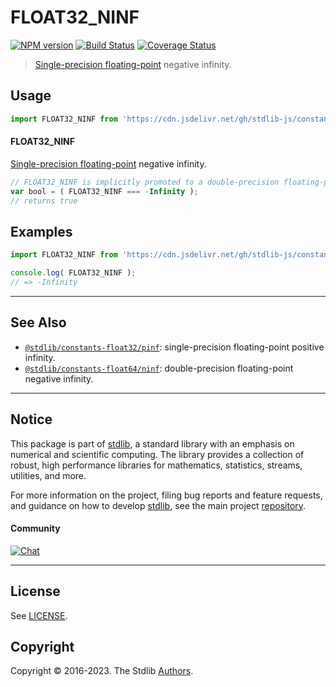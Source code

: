 <!--

@license Apache-2.0

Copyright (c) 2018 The Stdlib Authors.

Licensed under the Apache License, Version 2.0 (the "License");
you may not use this file except in compliance with the License.
You may obtain a copy of the License at

   http://www.apache.org/licenses/LICENSE-2.0

Unless required by applicable law or agreed to in writing, software
distributed under the License is distributed on an "AS IS" BASIS,
WITHOUT WARRANTIES OR CONDITIONS OF ANY KIND, either express or implied.
See the License for the specific language governing permissions and
limitations under the License.

-->

# FLOAT32_NINF

[![NPM version][npm-image]][npm-url] [![Build Status][test-image]][test-url] [![Coverage Status][coverage-image]][coverage-url] <!-- [![dependencies][dependencies-image]][dependencies-url] -->

> [Single-precision floating-point][ieee754] negative infinity.



<section class="usage">

## Usage

```javascript
import FLOAT32_NINF from 'https://cdn.jsdelivr.net/gh/stdlib-js/constants-float32-ninf@deno/mod.js';
```

#### FLOAT32_NINF

[Single-precision floating-point][ieee754] negative infinity.

```javascript
// FLOAT32_NINF is implicitly promoted to a double-precision floating-point number...
var bool = ( FLOAT32_NINF === -Infinity );
// returns true
```

</section>

<!-- /.usage -->

<section class="examples">

## Examples

<!-- TODO: better example -->

<!-- eslint no-undef: "error" -->

```javascript
import FLOAT32_NINF from 'https://cdn.jsdelivr.net/gh/stdlib-js/constants-float32-ninf@deno/mod.js';

console.log( FLOAT32_NINF );
// => -Infinity
```

</section>

<!-- /.examples -->

<!-- C interface documentation. -->



<!-- Section for related `stdlib` packages. Do not manually edit this section, as it is automatically populated. -->

<section class="related">

* * *

## See Also

-   <span class="package-name">[`@stdlib/constants-float32/pinf`][@stdlib/constants/float32/pinf]</span><span class="delimiter">: </span><span class="description">single-precision floating-point positive infinity.</span>
-   <span class="package-name">[`@stdlib/constants-float64/ninf`][@stdlib/constants/float64/ninf]</span><span class="delimiter">: </span><span class="description">double-precision floating-point negative infinity.</span>

</section>

<!-- /.related -->

<!-- Section for all links. Make sure to keep an empty line after the `section` element and another before the `/section` close. -->


<section class="main-repo" >

* * *

## Notice

This package is part of [stdlib][stdlib], a standard library with an emphasis on numerical and scientific computing. The library provides a collection of robust, high performance libraries for mathematics, statistics, streams, utilities, and more.

For more information on the project, filing bug reports and feature requests, and guidance on how to develop [stdlib][stdlib], see the main project [repository][stdlib].

#### Community

[![Chat][chat-image]][chat-url]

---

## License

See [LICENSE][stdlib-license].


## Copyright

Copyright &copy; 2016-2023. The Stdlib [Authors][stdlib-authors].

</section>

<!-- /.stdlib -->

<!-- Section for all links. Make sure to keep an empty line after the `section` element and another before the `/section` close. -->

<section class="links">

[npm-image]: http://img.shields.io/npm/v/@stdlib/constants-float32-ninf.svg
[npm-url]: https://npmjs.org/package/@stdlib/constants-float32-ninf

[test-image]: https://github.com/stdlib-js/constants-float32-ninf/actions/workflows/test.yml/badge.svg?branch=main
[test-url]: https://github.com/stdlib-js/constants-float32-ninf/actions/workflows/test.yml?query=branch:main

[coverage-image]: https://img.shields.io/codecov/c/github/stdlib-js/constants-float32-ninf/main.svg
[coverage-url]: https://codecov.io/github/stdlib-js/constants-float32-ninf?branch=main

<!--

[dependencies-image]: https://img.shields.io/david/stdlib-js/constants-float32-ninf.svg
[dependencies-url]: https://david-dm.org/stdlib-js/constants-float32-ninf/main

-->

[chat-image]: https://img.shields.io/gitter/room/stdlib-js/stdlib.svg
[chat-url]: https://app.gitter.im/#/room/#stdlib-js_stdlib:gitter.im

[stdlib]: https://github.com/stdlib-js/stdlib

[stdlib-authors]: https://github.com/stdlib-js/stdlib/graphs/contributors

[umd]: https://github.com/umdjs/umd
[es-module]: https://developer.mozilla.org/en-US/docs/Web/JavaScript/Guide/Modules

[deno-url]: https://github.com/stdlib-js/constants-float32-ninf/tree/deno
[umd-url]: https://github.com/stdlib-js/constants-float32-ninf/tree/umd
[esm-url]: https://github.com/stdlib-js/constants-float32-ninf/tree/esm
[branches-url]: https://github.com/stdlib-js/constants-float32-ninf/blob/main/branches.md

[stdlib-license]: https://raw.githubusercontent.com/stdlib-js/constants-float32-ninf/main/LICENSE

[ieee754]: https://en.wikipedia.org/wiki/IEEE_754-1985

<!-- <related-links> -->

[@stdlib/constants/float32/pinf]: https://github.com/stdlib-js/constants-float32-pinf/tree/deno

[@stdlib/constants/float64/ninf]: https://github.com/stdlib-js/constants-float64-ninf/tree/deno

<!-- </related-links> -->

</section>

<!-- /.links -->
